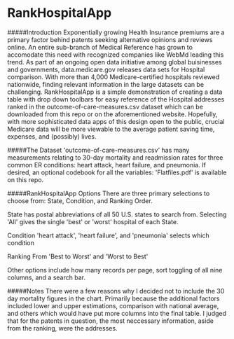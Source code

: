RankHospitalApp
===============
#####Introduction
Exponentially growing Health Insurance premiums are a primary factor behind patents seeking alternative opinions 
and reviews online. An entire sub-branch of Medical Reference has grown to accomodate this need with recognized 
companies like WebMd leading this trend. As part of an ongoing open data initiative among global buisinesses and 
governments, data.medicare.gov releases data sets for Hospital comparison. With more than 4,000 
Medicare-certified hospitals reviewed nationwide, finding relevant information in the large datasets can be 
challenging. RankHospitalApp is a simple demonstration of creating a data table with drop down toolbars for easy 
reference of the Hospital addresses ranked in the outcome-of-care-measures.csv dataset which can be downloaded 
from this repo or on the aforementioned website. Hopefully, with more sophisticated data apps of this design 
open to the public, crucial Medicare data will be more viewable to the average patient saving time, expenses, 
and (possibly) lives.

#####The Dataset
'outcome-of-care-measures.csv' has many measurements relating to 30-day mortality and readmission rates for three
common ER conditions: heart attack, heart failure, and pneumonia. If desired, an optional codebook for all the 
variables: 'Flatfiles.pdf' is available on this repo.

#####RankHospitalApp Options
There are three primary selections to choose from: State, Condition, and Ranking Order.

State has postal abbreviations of all 50 U.S. states to search from. Selecting 'All' gives the single 'best' 
or 'worst' hospital of each State.

Condition 'heart attack', 'heart failure', and 'pneumonia' selects which condition

Ranking From 'Best to Worst' and 'Worst to Best'

Other options include how many records per page, sort toggling of all nine columns, and a search bar.

#####Notes
There were a few reasons why I decided not to include the 30 day mortality figures in the chart. Primarily 
because the additional factors included lower and upper estimations, comparison with national average, and 
others which would have put more columns into the final table. I judged that for the patents in question, the 
most neccessary information, aside from the ranking, were the addresses.   
